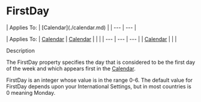 




<h1 class="heading"><span class="name">FirstDay</span></h1>
| Applies To: | [Calendar](./calendar.md) |
| --- | ---  |

| Applies To: | [Calendar](./calendar.md) | [Calendar](./calendar.md) |  |  |
| --- | --- | ---  |
| [Calendar](./calendar.md) |  |  |


Description


The FirstDay property specifies the day that is considered to be the first day of the week and which appears first in the [Calendar](./calendar.md).


FirstDay is an integer whose value is in the range 0-6. The default value for FirstDay depends upon your International Settings, but in most countries is 0 meaning Monday.




